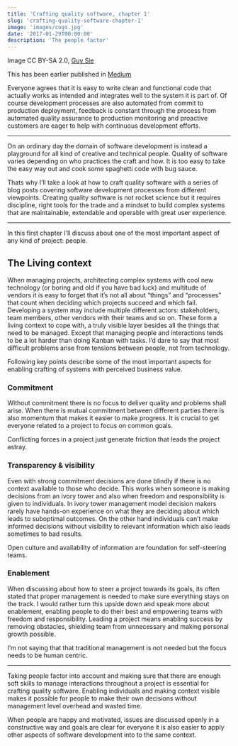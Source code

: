 ```yaml
---
title: 'Crafting quality software, chapter 1'
slug: 'crafting-quality-software-chapter-1'
image: 'images/cogs.jpg'
date: '2017-01-29T00:00:00'
description: 'The people factor'
---
```


Image CC BY-SA 2.0, [Guy Sie](https://www.flickr.com/photos/guysie/6095265888/)

This has been earlier published in [Medium](https://medium.com/@varjoinen/crafting-quality-software-chapter-1-712dd44302d4)

Everyone agrees that it is easy to write clean and functional code that
actually works as intended and integrates well to the system it is part of. Of
course development processes are also automated from commit to production
deployment, feedback is constant through the process from automated quality
assurance to production monitoring and proactive customers are eager to help
with continuous development efforts.

---

On an ordinary day the domain of software development is instead a playground
for all kind of creative and technical people. Quality of software varies
depending on who practices the craft and how. It is too easy to take the easy
way out and cook some spaghetti code with bug sauce.

Thats why I’ll take a look at how to craft quality software with a series of
blog posts covering software development processes from different viewpoints.
Creating quality software is not rocket science but it requires discipline,
right tools for the trade and a mindset to build complex systems that are
maintainable, extendable and operable with great user experience.

---

In this first chapter I’ll discuss about one of the most important aspect of
any kind of project: people.

## The Living context

When managing projects, architecting complex systems with cool new technology
(or boring and old if you have bad luck) and multitude of vendors it is easy to
forget that it’s not all about “things” and “processes” that count when
deciding which projects succeed and which fail. Developing a system may include
multiple different actors: stakeholders, team members, other vendors with their
teams and so on. These form a living context to cope with, a truly visible
layer besides all the things that need to be managed. Except that managing
people and interactions tends to be a lot harder than doing Kanban with tasks.
I’d dare to say that most difficult problems arise from tensions between
people, not from technology.

Following key points describe some of the most important aspects for enabling
crafting of systems with perceived business value.

### Commitment

Without commitment there is no focus to deliver quality and problems shall
arise. When there is mutual commitment between different parties there is also
momentum that makes it easier to make progress. It is crucial to get everyone
related to a project to focus on common goals.

Conflicting forces in a project just generate friction that leads the project
astray.

### Transparency & visibility

Even with strong commitment decisions are done blindly if there is no context
available to those who decide. This works when someone is making decisions from
an ivory tower and also when freedom and responsibility is given to
individuals. In ivory tower management model decision makers rarely have
hands-on experience on what they are deciding about which leads to suboptimal
outcomes. On the other hand individuals can’t make informed decisions without
visibility to relevant information which also leads sometimes to bad results.

Open culture and availability of information are foundation for self-steering
teams.

### Enablement

When discussing about how to steer a project towards its goals, its often
stated that proper management is needed to make sure everything stays on the
track. I would rather turn this upside down and speak more about enablement,
enabling people to do their best and empowering teams with freedom and
responsibility. Leading a project means enabling success by removing obstacles,
shielding team from unnecessary and making personal growth possible.

I’m not saying that that traditional management is not needed but the focus
needs to be human centric.

---

Taking people factor into account and making sure that there are enough soft
skills to manage interactions throughout a project is essential for crafting
quality software. Enabling individuals and making context visible makes it
possible for people to make their own decisions without management level
overhead and wasted time.

When people are happy and motivated, issues are discussed openly in a
constructive way and goals are clear for everyone it is also easier to apply
other aspects of software development into to the same context.